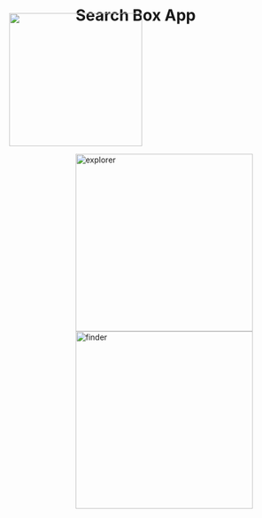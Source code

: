 # Search Box App

[<img width=240 src=https://github.com/user-attachments/assets/fab927c8-bbc8-41b6-8a2d-099a8b95eaf1 style="margin: -40px 0px 0px -120px;" />](https://play.google.com/store/apps/details?id=app.atomofiron.searchboxapp)

<img width="320" alt="explorer" src="https://github.com/user-attachments/assets/5885f82e-4450-4123-a148-0f0c16d989d5" />
<img width="320" alt="finder" src="https://github.com/user-attachments/assets/bb1bb7eb-9745-462d-ba77-94ff91b68cb5" />
